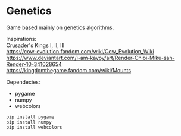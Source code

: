 # Genetics
 Game based mainly on genetics algorithms.

Inspirations: \
Crusader's Kings I, II, III \
https://cow-evolution.fandom.com/wiki/Cow_Evolution_Wiki \
https://www.deviantart.com/i-am-kayoy/art/Render-Chibi-Miku-san-Render-10-341028654 \
https://kingdomthegame.fandom.com/wiki/Mounts

Dependecies:
* pygame
* numpy
* webcolors

```
pip install pygame
pip install numpy
pip install webcolors
```
